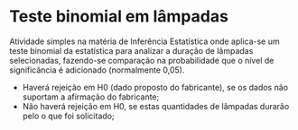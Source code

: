 # Teste binomial em lâmpadas

Atividade simples na matéria de Inferência Estatística onde aplica-se um teste binomial da estatística para analizar a duração de lâmpadas selecionadas, fazendo-se comparação na probabilidade que o nível de significância é adicionado (normalmente 0,05).
- Haverá rejeição em H0 (dado proposto do fabricante), se os dados não suportam a afirmação do fabricante;
- Não haverá rejeição em H0, se estas quantidades de lâmpadas durarâo pelo o que foi solicitado;
